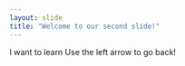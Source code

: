 ```yaml
---
layout: slide
title: "Welcome to our second slide!"
---
```

I want to learn
Use the left arrow to go back!
